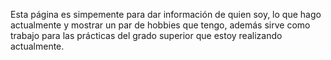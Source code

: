Esta página es simpemente para dar información de quien soy, lo que hago actualmente y mostrar un par de hobbies que tengo, además sirve como trabajo para las prácticas del grado superior que estoy realizando actualmente.